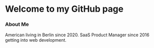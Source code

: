# Welcome to my GitHub page

### About Me
American living in Berlin since 2020. SaaS Product Manager since 2016 getting into web development.
